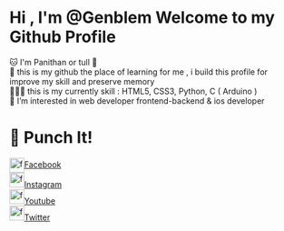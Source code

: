 # Hi , I'm @Genblem Welcome to my Github Profile
🐱 I'm Panithan or tull 🚦 <br>
🌱 this is my github the place of learning for me , i build this profile for improve my skill and preserve memory <br>
👩🏻‍💻 this is my currently skill : HTML5, CSS3, Python, C ( Arduino ) <br> 
👀 I’m interested in web developer frontend-backend & ios developer 

# 👾 Punch It!
<a title="My Facebook" href="https://www.facebook.com/honjonevar">
    <img align="center" alt="facebook.com" width="26px" src="https://img.icons8.com/color/344/facebook-new.png">Facebook
</a>
<br>
<a title="My Instagram" href="https://www.instagram.com/llut.librax14/">
    <img alt="facebook.com" width="26px" src="https://img.icons8.com/fluency/344/instagram-new.png">Instagram
</a>
<br>
<a title="My Youtube" href="https://www.youtube.com/channel/UCAFGIqvE4tKsFdxwNord55w">
    <img alt="facebook.com" width="26px" src="https://img.icons8.com/fluency/344/youtube-play.png">Youtube
</a>
<br>
<a title="My Twitter" href="https://twitter.com/l1braxiv">
    <img alt="facebook.com" width="26px" src="https://img.icons8.com/color/344/twitter--v1.png">Twitter
</a>
<br>
